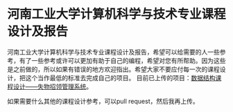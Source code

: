 # 河南工业大学计算机科学与技术专业课程设计及报告
 河南工业大学计算机科学与技术专业课程设计及报告，希望可以给需要的人一些参考，有了一些参考或许可以更加有助于自己的编程，希望对您有所帮助。因为这些是之前做的，所以如果有错误的地方欢迎指出。希望大家不要应付每一次的课程设计，把这个当作最低的标准去完成自己的项目。
目前已上传的项目：[数据结构课程设计——失物招领管理系统](https://github.com/Flying-cs-newbie/Haut_Course_project/tree/master/%E6%95%B0%E6%8D%AE%E7%BB%93%E6%9E%84%E8%AF%BE%E7%A8%8B%E8%AE%BE%E8%AE%A1)。

如果需要什么其他的课程设计参考，可以pull request，然后我再上传。
